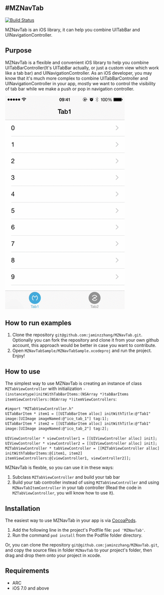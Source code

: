 #MZNavTab
------------------
[![Build Status](https://travis-ci.org/jaminzzhang/MZNavTab.svg)](https://travis-ci.org/jaminzzhang/MZNavTab)

MZNavTab is an iOS library, it can help you combine UITabBar and UINavigationController.



Purpose
------------------

MZNavTab is a flexible and convenient iOS library to help you combine UITabBarController(It's UITabBar actually, or just a custom view which work like a tab bar) and UINavigationController. As an iOS developer, you may know that it's much more complex to combine UITabBarController and UINavigationController in your app, mostly we want to control the visibility of tab bar while we make a push or pop in navigation controller.

![Screenshot of MZNavTab Example](MZNavTabSample/ScreenShot/mznavtab_sample.gif)




How to run examples
------------------

1. Clone the repository `git@github.com:jaminzzhang/MZNavTab.git`. Optionally you can fork the repository and clone it from your own github account, this approach would be better in case you want to contribute.
2. Open `MZNavTabSample/MZNavTabSample.xcodeproj` and run the project. Enjoy!




How to use
------------------

The simplest way to use MZNavTab is creating an instance of class `MZTabViewController` with initialization `- (instancetype)initWithTabBarItems:(NSArray *)tabBarItems itemViewControllers:(NSArray *)itemViewControllers`:


```objc
#import "MZTabViewController.h"
UITabBarItem * item1 = [[UITabBarItem alloc] initWithTitle:@"Tab1" image:[UIImage imageNamed:@"ico_tab_1"] tag:1];
UITabBarItem * item2 = [[UITabBarItem alloc] initWithTitle:@"Tab1" image:[UIImage imageNamed:@"ico_tab_2"] tag:2];

UIViewController * viewController1 = [[UIViewController alloc] init];
UIViewController * viewController2 = [[UIViewController alloc] init];
MZTabViewController * tabViewController = [[MZTabViewController alloc] initWithTabBarItems:@[item1, item2] itemViewControllers:@[viewController1, viewController2]];
```

MZNavTab is flexble, so you can use it in these ways:

1. Subclass `MZTabViewController` and build your tab bar
2. Build your tab controller instead of using `MZTabViewController` and using `MZNavTabItemController` in your tab controller (Read the code in `MZTabViewController`, you will know how to use it).




Installation
------------------
The easiest way to use MZNavTab in your app is via [CocoaPods](http://cocoapods.org/ "CocoaPods").

1. Add the following line in the project's Podfile file:
	`pod 'MZNavTab'`.
2. Run the command `pod install` from the Podfile folder directory.


Or, you can clone the repository `git@github.com:jaminzzhang/MZNavTab.git`, and copy the source files in folder `MZNavTab` to your project's folder, then drag and drop them onto your project in xcode.


  


Requirements
------------------

* ARC
* iOS 7.0 and above